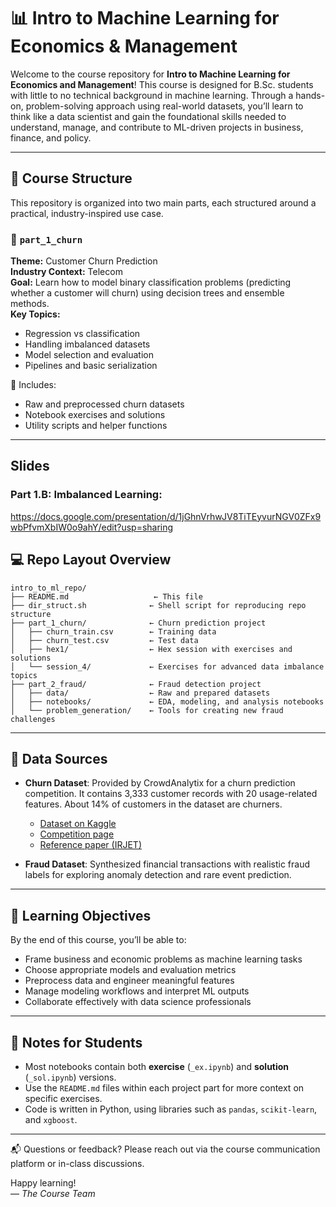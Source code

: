 # 📊 Intro to Machine Learning for Economics & Management

Welcome to the course repository for **Intro to Machine Learning for Economics and Management**! This course is designed for B.Sc. students with little to no technical background in machine learning. Through a hands-on, problem-solving approach using real-world datasets, you’ll learn to think like a data scientist and gain the foundational skills needed to understand, manage, and contribute to ML-driven projects in business, finance, and policy.

---

## 🧭 Course Structure

This repository is organized into two main parts, each structured around a practical, industry-inspired use case.

### 📁 `part_1_churn`
**Theme:** Customer Churn Prediction  
**Industry Context:** Telecom  
**Goal:** Learn how to model binary classification problems (predicting whether a customer will churn) using decision trees and ensemble methods.  
**Key Topics:**
- Regression vs classification
- Handling imbalanced datasets
- Model selection and evaluation
- Pipelines and basic serialization

📍 Includes:
- Raw and preprocessed churn datasets
- Notebook exercises and solutions
- Utility scripts and helper functions


---

## Slides

### Part 1.B: Imbalanced Learning:

https://docs.google.com/presentation/d/1jGhnVrhwJV8TiTEyvurNGV0ZFx9wbPfvmXbIW0o9ahY/edit?usp=sharing

## 💻 Repo Layout Overview

```
intro_to_ml_repo/
├── README.md                   ← This file
├── dir_struct.sh              ← Shell script for reproducing repo structure
├── part_1_churn/              ← Churn prediction project
│   ├── churn_train.csv        ← Training data
│   ├── churn_test.csv         ← Test data
│   ├── hex1/                  ← Hex session with exercises and solutions
│   └── session_4/             ← Exercises for advanced data imbalance topics
├── part_2_fraud/              ← Fraud detection project
│   ├── data/                  ← Raw and prepared datasets
│   ├── notebooks/             ← EDA, modeling, and analysis notebooks
│   └── problem_generation/    ← Tools for creating new fraud challenges
```

---

## 📂 Data Sources

- **Churn Dataset**: Provided by CrowdAnalytix for a churn prediction competition. It contains 3,333 customer records with 20 usage-related features. About 14% of customers in the dataset are churners.
  - [Dataset on Kaggle](https://www.kaggle.com/datasets/mnassrib/telecom-churn-datasets/data)
  - [Competition page](https://www.crowdanalytix.com/contests/why-customer-churn)
  - [Reference paper (IRJET)](https://www.irjet.net/archives/V3/i4/IRJET-V3I4213.pdf)

- **Fraud Dataset**: Synthesized financial transactions with realistic fraud labels for exploring anomaly detection and rare event prediction.

---

## 🧠 Learning Objectives

By the end of this course, you’ll be able to:
- Frame business and economic problems as machine learning tasks
- Choose appropriate models and evaluation metrics
- Preprocess data and engineer meaningful features
- Manage modeling workflows and interpret ML outputs
- Collaborate effectively with data science professionals

---

## 📌 Notes for Students

- Most notebooks contain both **exercise** (`_ex.ipynb`) and **solution** (`_sol.ipynb`) versions.
- Use the `README.md` files within each project part for more context on specific exercises.
- Code is written in Python, using libraries such as `pandas`, `scikit-learn`, and `xgboost`.

---

📬 Questions or feedback? Please reach out via the course communication platform or in-class discussions.

Happy learning!  
— *The Course Team*
